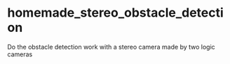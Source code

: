 # homemade_stereo_obstacle_detection
Do the obstacle detection work with a stereo camera made by two logic cameras 
